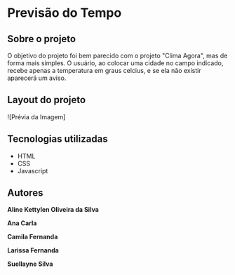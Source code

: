 # Previsão do Tempo
## Sobre o projeto
O objetivo do projeto foi bem parecido com o projeto "Clima Agora", mas de forma mais simples. O usuário, ao colocar uma cidade no campo indicado, recebe apenas a temperatura em graus celcius, e se ela não existir aparecerá um aviso. 

## Layout do projeto
![Prévia da Imagem]

## Tecnologias utilizadas

* HTML
* CSS 
* Javascript

## Autores
<b>Aline Kettylen Oliveira da Silva

Ana Carla

Camila Fernanda

Larissa Fernanda 

Suellayne Silva</b>


